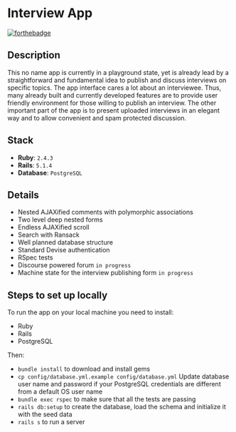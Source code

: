 # Interview App

[![forthebadge](https://forthebadge.com/images/badges/made-with-ruby.svg)](https://forthebadge.com)

## Description

This no name app is currently in a playground state, yet is already lead by a straightforward and fundamental idea to publish and discuss interviews on specific topics. The app interface cares a lot about an interviewee. Thus, many already built and currently developed features are to provide user friendly environment for those willing to publish an interview. The other important part of the app is to present uploaded interviews in an elegant way and to allow convenient and spam protected discussion.

## Stack

* __Ruby__: `2.4.3`
* __Rails__: `5.1.4`
* __Database__: `PostgreSQL`

## Details

* Nested AJAXified comments with polymorphic associations
* Two level deep nested forms
* Endless AJAXified scroll
* Search with Ransack
* Well planned database structure
* Standard Devise authentication
* RSpec tests
* Discourse powered forum `in progress`
* Machine state for the interview publishing form `in progress`

## Steps to set up locally

To run the app on your local machine you need to install:

- Ruby
- Rails
- PostgreSQL

Then:

* `bundle install` to download and install gems
* `cp config/database.yml.example config/database.yml` Update database user name and password if your PostgreSQL credentials are different from a default OS user name
* `bundle exec rspec` to make sure that all the tests are passing
* `rails db:setup` to create the database, load the schema and initialize it with the seed data
* `rails s` to run a server
